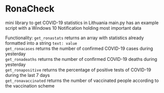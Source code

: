 # RonaCheck
mini library to get COVID-19 statistics in Lithuania
main.py has an example script with a Windows 10 Notification holding most important data

Functionality:
`get_ronastats` returns an array with statistics already formatted into a string `text: value` <br>
`get_ronacases` returns the number of confirmed COVID-19 cases during yesterday <br>
`get_ronadeaths` returns the number of confirmed COVID-19 deaths during yesterday <br>
`get_ronapositive` returns the percentage of positive tests of COVID-19 during the last 7 days <br>
`get_ronavaccinated` returns the number of vaccinated people according to the vaccination scheme

